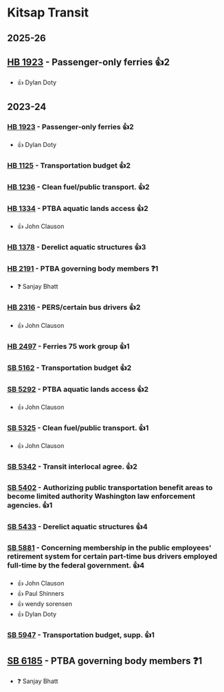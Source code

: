 # Kitsap Transit
## 2025-26

## [HB 1923](/bill/2025-26/hb/1923/) - Passenger-only ferries 👍2  
* 👍 Dylan Doty

## 2023-24

### [HB 1923](/bill/2023-24/hb/1923/) - Passenger-only ferries 👍2  
* 👍 Dylan Doty

### [HB 1125](/bill/2023-24/hb/1125/) - Transportation budget 👍2  

### [HB 1236](/bill/2023-24/hb/1236/) - Clean fuel/public transport. 👍2  

### [HB 1334](/bill/2023-24/hb/1334/) - PTBA aquatic lands access 👍2  
* 👍 John Clauson

### [HB 1378](/bill/2023-24/hb/1378/) - Derelict aquatic structures 👍3  

### [HB 2191](/bill/2023-24/hb/2191/) - PTBA governing body members   ❓1
* ❓ Sanjay Bhatt

### [HB 2316](/bill/2023-24/hb/2316/) - PERS/certain bus drivers 👍2  
* 👍 John Clauson

### [HB 2497](/bill/2023-24/hb/2497/) - Ferries 75 work group 👍1  

### [SB 5162](/bill/2023-24/sb/5162/) - Transportation budget 👍2  

### [SB 5292](/bill/2023-24/sb/5292/) - PTBA aquatic lands access 👍2  
* 👍 John Clauson

### [SB 5325](/bill/2023-24/sb/5325/) - Clean fuel/public transport. 👍1  
* 👍 John Clauson

### [SB 5342](/bill/2023-24/sb/5342/) - Transit interlocal agree. 👍2  

### [SB 5402](/bill/2023-24/sb/5402/) - Authorizing public transportation benefit areas to become limited authority Washington law enforcement agencies. 👍1  

### [SB 5433](/bill/2023-24/sb/5433/) - Derelict aquatic structures 👍4  

### [SB 5881](/bill/2023-24/sb/5881/) - Concerning membership in the public employees' retirement system for certain part-time bus drivers employed full-time by the federal government. 👍4  
* 👍 John Clauson
* 👍 Paul Shinners
* 👍 wendy sorensen
* 👍 Dylan Doty

### [SB 5947](/bill/2023-24/sb/5947/) - Transportation budget, supp. 👍1  

## [SB 6185](/bill/2023-24/sb/6185/) - PTBA governing body members   ❓1
* ❓ Sanjay Bhatt
